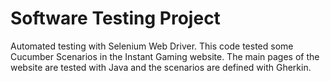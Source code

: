# Software Testing Project

Automated testing with Selenium Web Driver. This code tested some Cucumber Scenarios in the Instant Gaming website.
The main pages of the website are tested with Java and the scenarios are defined with Gherkin.


